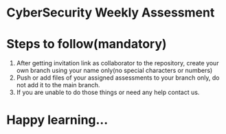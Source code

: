 # CyberSecurity Weekly Assessment

# Steps to follow(mandatory)
1. After getting invitation link as collaborator to the repository, create your own branch using your name only(no special characters or numbers)
2. Push or add files of your assigned assessments to your branch only, do not add it to the main branch.
3. If you are unable to do those things or need any help contact us.

# Happy learning...
